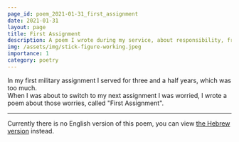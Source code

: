 ```yaml
---
page_id: poem_2021-01-31_first_assignment
date: 2021-01-31
layout: page
title: First Assignment
description: A poem I wrote during my service, about responsibility, frustration, the "Organization" and doubt.
img: /assets/img/stick-figure-working.jpeg
importance: 1
category: poetry
---
```


In my first military assignment I served for three and a half years, which was too much.  
When I was about to switch to my next assignment I was worried, I wrote a poem about those worries, called "First Assignment".

---

Currently there is no English version of this poem, you can view [the Hebrew version]({{site.baseurl}}/he-il{{page.url}}) instead.
